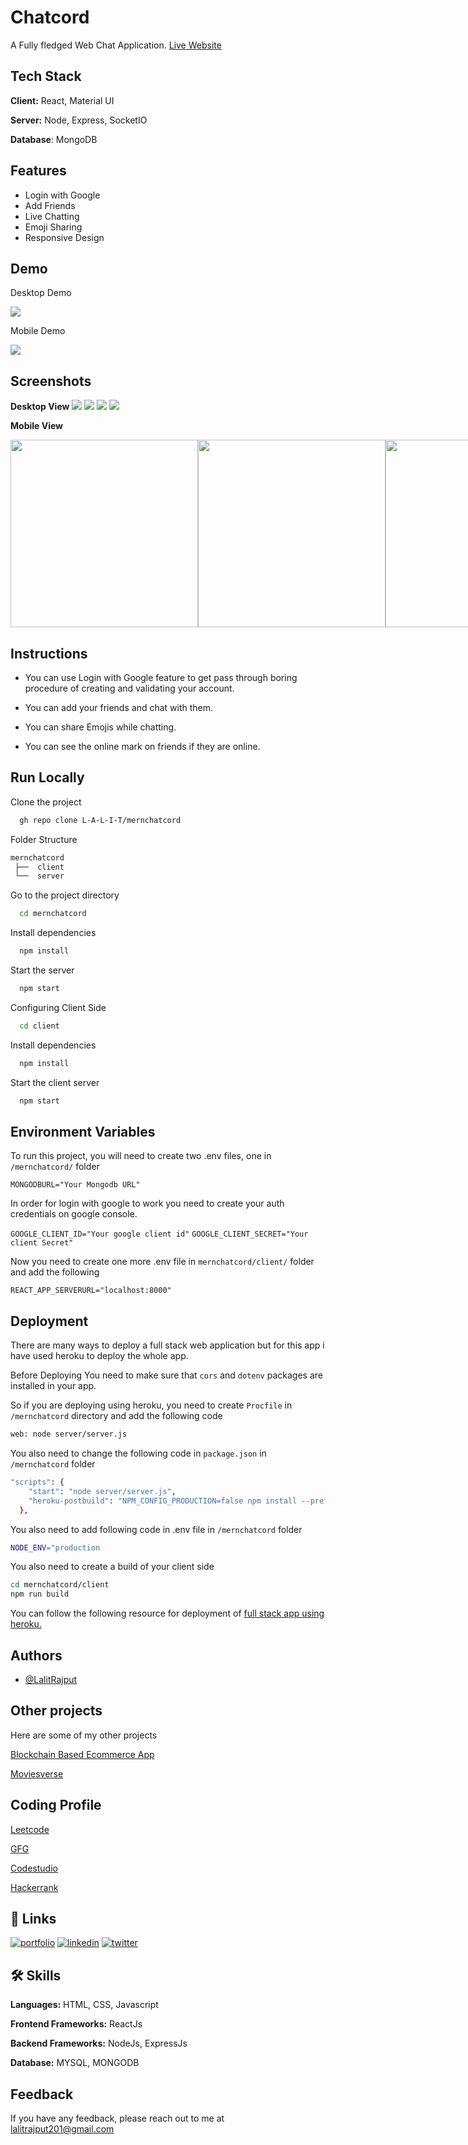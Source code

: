 
# Chatcord

A Fully fledged Web Chat Application. [Live Website](https://chatcordapp.netlify.app/)

## Tech Stack

**Client:** React, Material UI

**Server:** Node, Express, SocketIO

**Database**: MongoDB


## Features

- Login with Google
- Add Friends
- Live Chatting
- Emoji Sharing
- Responsive Design

## Demo 
Desktop Demo

![](./demo/demo1.gif)

Mobile Demo

![](./demo/demo2.gif)

## Screenshots

**Desktop View**
![](./demo/Login.png)
![](./demo/MainScreen.png)
![](./demo/ChatScreen.png)
![](./demo/logout.png)

**Mobile View**

<div style="display : flex" >
<img src="https://github.com/L-A-L-I-T/mernchatcord/blob/main/demo/MobileViewLogin.png" width="300" />
<img src="https://github.com/L-A-L-I-T/mernchatcord/blob/main/demo/MobileView.png" width="300" />
<img src="https://github.com/L-A-L-I-T/mernchatcord/blob/main/demo/MobileViewChat.png" width="300" />
<img src="https://github.com/L-A-L-I-T/mernchatcord/blob/main/demo/MobileViewAddFriend.png" width="300" />
<img src="https://github.com/L-A-L-I-T/mernchatcord/blob/main/demo/MobileViewLogout.png" width="300" />
</div>

## Instructions

- You can use Login with Google feature to get pass through boring procedure of creating and validating your account.

- You can add your friends and chat with them.

- You can share Emojis while chatting.

- You can see the online mark on friends if they are online.

## Run Locally

Clone the project

```bash
  gh repo clone L-A-L-I-T/mernchatcord
```

Folder Structure    
```bash
mernchatcord
 ├──  client
 └──  server
```

Go to the project directory

```bash
  cd mernchatcord
```


Install dependencies

```bash
  npm install
```

Start the server

```bash
  npm start
```

Configuring Client Side

```bash
  cd client
```


Install dependencies

```bash
  npm install
```

Start the client server

```bash
  npm start
```


## Environment Variables

To run this project, you will need to create two .env files, one in  `/mernchatcord/`  folder

`MONGODBURL="Your Mongodb URL"`

In order for login with google to work you need to create your auth credentials on google console.

`GOOGLE_CLIENT_ID="Your google client id"`
`GOOGLE_CLIENT_SECRET="Your client Secret"`

Now you need to create one more .env file in `mernchatcord/client/` folder and add the following

`REACT_APP_SERVERURL="localhost:8000"`





## Deployment

There are many ways to deploy a full stack web application but for this app i have used heroku to deploy the whole app.

Before Deploying You need to make sure that `cors` and `dotenv` packages are installed in your app.

So if you are deploying using heroku, you need to create `Procfile` in `/mernchatcord` directory and add the following code

```bash
web: node server/server.js
```
You also need to change the following code in `package.json` in `/mernchatcord` folder 
```bash
"scripts": {
    "start": "node server/server.js",
    "heroku-postbuild": "NPM_CONFIG_PRODUCTION=false npm install --prefix client && npm run build --prefix client"
  },
```

You also need to add following code in .env file in `/mernchatcord` folder

```bash
NODE_ENV="production
```

You also need to create a build of your client side
```bash
cd mernchatcord/client
npm run build
```

You can follow the following resource for deployment of  [full stack app using heroku.](https://dev.to/hawacodes/deploying-a-mern-app-with-heroku-3km7)




## Authors

- [@LalitRajput](https://www.lalitrajput.com/)



## Other projects

Here are some of my other projects

[Blockchain Based Ecommerce App](https://github.com/L-A-L-I-T/BlockChainEcommerce)

[Moviesverse](https://github.com/L-A-L-I-T/Moviesverse)


## Coding Profile

[Leetcode](https://leetcode.com/lrrajput2001/)

[GFG](https://auth.geeksforgeeks.org/user/lalitrajput/profile)

[Codestudio](https://www.codingninjas.com/codestudio/profile/9563d97f-6e86-483c-85c4-196c5ca5baa3)

[Hackerrank](https://www.hackerrank.com/lrrajput2001)

## 🔗 Links
[![portfolio](https://img.shields.io/badge/my_portfolio-000?style=for-the-badge&logo=ko-fi&logoColor=white)](https://www.lalitrajput.com/)
[![linkedin](https://img.shields.io/badge/linkedin-0A66C2?style=for-the-badge&logo=linkedin&logoColor=white)](https://www.linkedin.com/in/lalit-rajput-9a1a37215/)
[![twitter](https://img.shields.io/badge/twitter-1DA1F2?style=for-the-badge&logo=twitter&logoColor=white)](https://twitter.com/LalitNandkisho1)


## 🛠 Skills
**Languages:** HTML, CSS, Javascript

**Frontend Frameworks:** ReactJs

**Backend Frameworks:** NodeJs, ExpressJs

**Database:** MYSQL, MONGODB


## Feedback

If you have any feedback, please reach out to me at lalitrajput201@gmail.com

